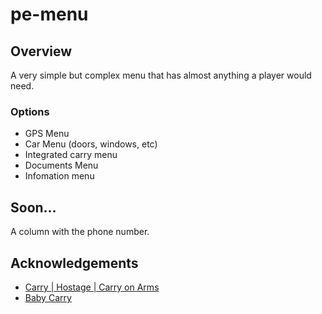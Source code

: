 # pe-menu

## Overview
 A very simple but complex menu that has almost anything a player would need.
 
### Options
 - GPS Menu
 - Car Menu (doors, windows, etc)
 - Integrated carry menu
 - Documents Menu
 - Infomation menu

## Soon...
 A column with the phone number.

## Acknowledgements
  - [Carry | Hostage | Carry on Arms](https://github.com/rubbertoe98)
  - [Baby Carry](https://github.com/barbiesv)

